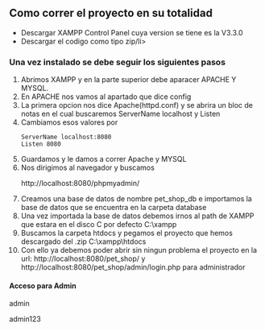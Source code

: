 
<h2>Como correr el proyecto en su totalidad</h2>

<ul>
    <li>Descargar XAMPP Control Panel cuya version se tiene es la V3.3.0</li>
    <li>Descargar el codigo como tipo zip/li>
</ul>

<h3>Una vez instalado se debe seguir los siguientes pasos</h3>
<ol>
 <li>Abrimos XAMPP y en la parte superior debe aparacer APACHE Y MYSQL.</li>
 <li>En APACHE nos vamos al apartado que dice config</li>
 <li>La primera opcion nos dice Apache(httpd.conf) y se abrira un bloc de notas en el cual buscaremos ServerName localhost y Listen </li>
 <li>Cambiamos esos valores por</li>
    
    ServerName localhost:8080
    Listen 8080

 <li>Guardamos y le damos a correr Apache y MYSQL</li>
<li>Nos dirigimos al navegador y buscamos </li>

http://localhost:8080/phpmyadmin/

 
 <li>Creamos una base de datos de nombre pet_shop_db  e importamos la base de datos que se encuentra en la carpeta database</li>
 <li>Una vez importada la base de datos debemos irnos al path de XAMPP que estara en el disco C por defecto C:\xampp</li>
 <li>Buscamos la carpeta htdocs y pegamos el proyecto que hemos descargado del .zip  C:\xampp\htdocs</li>
  <li>Con ello ya debemos poder abrir sin ningun problema el proyecto en la url: http://localhost:8080/pet_shop/ y http://localhost:8080/pet_shop/admin/login.php para administrador</li>
 
</ol>

<h4> Acceso para Admin</h4>
<p>admin</p>
<p>admin123</p>






